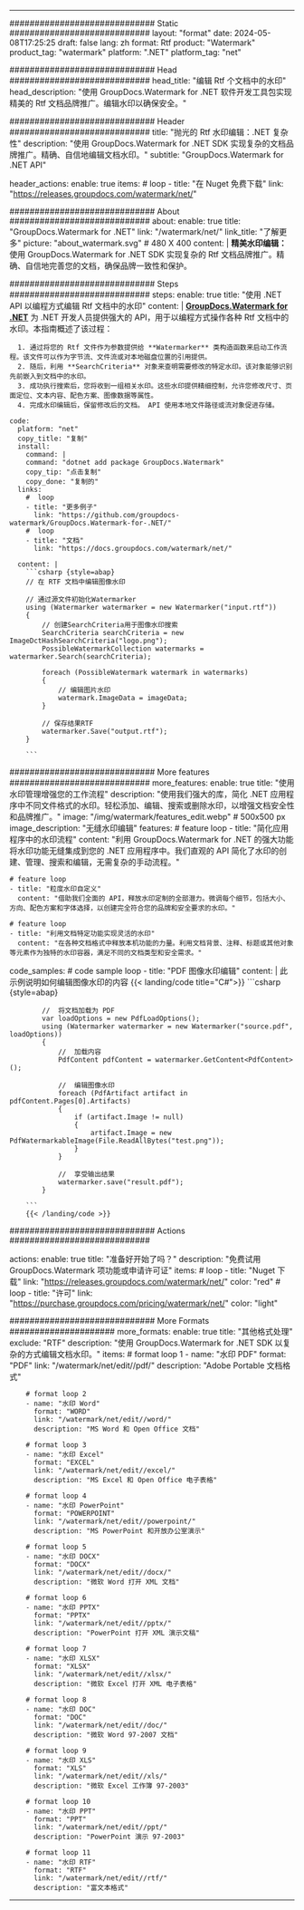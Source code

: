 
---
############################# Static ############################
layout: "format"
date:  2024-05-08T17:25:25
draft: false
lang: zh
format: Rtf
product: "Watermark"
product_tag: "watermark"
platform: ".NET"
platform_tag: "net"

############################# Head ############################
head_title: "编辑 Rtf 个文档中的水印"
head_description: "使用 GroupDocs.Watermark for .NET 软件开发工具包实现精美的 Rtf 文档品牌推广。编辑水印以确保安全。"

############################# Header ############################
title: "抛光的 Rtf 水印编辑：.NET 复杂性" 
description: "使用 GroupDocs.Watermark for .NET SDK 实现复杂的文档品牌推广。精确、自信地编辑文档水印。"
subtitle: "GroupDocs.Watermark for .NET API" 

header_actions:
  enable: true
  items:
    #  loop
    - title: "在 Nuget 免费下载"
      link: "https://releases.groupdocs.com/watermark/net/"
      
############################# About ############################
about:
    enable: true
    title: "GroupDocs.Watermark for .NET"
    link: "/watermark/net/"
    link_title: "了解更多"
    picture: "about_watermark.svg" # 480 X 400
    content: |
       **精美水印编辑：** 使用 GroupDocs.Watermark for .NET SDK 实现复杂的 Rtf 文档品牌推广。精确、自信地完善您的文档，确保品牌一致性和保护。

############################# Steps ############################
steps:
    enable: true
    title: "使用 .NET API 以编程方式编辑 Rtf 文档中的水印"
    content: |
      **[GroupDocs.Watermark for .NET](https://products.groupdocs.com/watermark/net/)** 为 .NET 开发人员提供强大的 API，用于以编程方式操作各种 Rtf 文档中的水印。本指南概述了该过程：
      
      1. 通过将您的 Rtf 文件作为参数提供给 **Watermarker** 类构造函数来启动工作流程。该文件可以作为字节流、文件流或对本地磁盘位置的引用提供。
      2. 随后，利用 **SearchCriteria** 对象来查明需要修改的特定水印。该对象能够识别先前嵌入到文档中的水印。
      3. 成功执行搜索后，您将收到一组相关水印。这些水印提供精细控制，允许您修改尺寸、页面定位、文本内容、配色方案、图像数据等属性。
      4. 完成水印编辑后，保留修改后的文档。 API 使用本地文件路径或流对象促进存储。
   
    code:
      platform: "net"
      copy_title: "复制"
      install:
        command: |
        command: "dotnet add package GroupDocs.Watermark"
        copy_tip: "点击复制"
        copy_done: "复制的"
      links:
        #  loop
        - title: "更多例子"
          link: "https://github.com/groupdocs-watermark/GroupDocs.Watermark-for-.NET/"
        #  loop
        - title: "文档"
          link: "https://docs.groupdocs.com/watermark/net/"
          
      content: |
        ```csharp {style=abap}
        // 在 RTF 文档中编辑图像水印

        // 通过源文件初始化Watermarker
        using (Watermarker watermarker = new Watermarker("input.rtf"))
        {
            // 创建SearchCriteria用于图像水印搜索
            SearchCriteria searchCriteria = new ImageDctHashSearchCriteria("logo.png");
            PossibleWatermarkCollection watermarks = watermarker.Search(searchCriteria);

            foreach (PossibleWatermark watermark in watermarks)
            {
                // 编辑图片水印
                watermark.ImageData = imageData;
            }

            // 保存结果RTF
            watermarker.Save("output.rtf");
        }
        
        ```     

############################# More features ############################
more_features:
  enable: true
  title: "使用水印管理增强您的工作流程"
  description: "使用我们强大的库，简化 .NET 应用程序中不同文件格式的水印。轻松添加、编辑、搜索或删除水印，以增强文档安全性和品牌推广。"
  image: "/img/watermark/features_edit.webp" # 500x500 px
  image_description: "无缝水印编辑"
  features:
    # feature loop
    - title: "简化应用程序中的水印流程"
      content: "利用 GroupDocs.Watermark for .NET 的强大功能将水印功能无缝集成到您的 .NET 应用程序中。我们直观的 API 简化了水印的创建、管理、搜索和编辑，无需复杂的手动流程。"

    # feature loop
    - title: "粒度水印自定义"
      content: "借助我们全面的 API，释放水印定制的全部潜力。微调每个细节，包括大小、方向、配色方案和字体选择，以创建完全符合您的品牌和安全要求的水印。"

    # feature loop
    - title: "利用文档特定功能实现灵活的水印"
      content: "在各种文档格式中释放本机功能的力量。利用文档背景、注释、标题或其他对象等元素作为独特的水印容器，满足不同的文档类型和安全需求。"
      
  code_samples:
    # code sample loop
    - title: "PDF 图像水印编辑"
      content: |
        此示例说明如何编辑图像水印的内容
        {{< landing/code title="C#">}}
        ```csharp {style=abap}
        
            //  将文档加载为 PDF
            var loadOptions = new PdfLoadOptions();
            using (Watermarker watermarker = new Watermarker("source.pdf", loadOptions))
            {
                //  加载内容
                PdfContent pdfContent = watermarker.GetContent<PdfContent>();

                //  编辑图像水印
                foreach (PdfArtifact artifact in pdfContent.Pages[0].Artifacts)
                {
                    if (artifact.Image != null)
                    {
                        artifact.Image = new PdfWatermarkableImage(File.ReadAllBytes("test.png"));
                    }
                }

                //  享受输出结果
                watermarker.save("result.pdf");
            }

        ```
        {{< /landing/code >}}


############################# Actions ############################

actions:
  enable: true
  title: "准备好开始了吗？"
  description: "免费试用 GroupDocs.Watermark 项功能或申请许可证"
  items:
    #  loop
    - title: "Nuget 下载"
      link: "https://releases.groupdocs.com/watermark/net/"
      color: "red"
        #  loop
    - title: "许可"
      link: "https://purchase.groupdocs.com/pricing/watermark/net/"
      color: "light"


############################# More Formats #####################
more_formats:
    enable: true
    title: "其他格式处理"
    exclude: "RTF"
    description: "使用 GroupDocs.Watermark for .NET SDK 以复杂的方式编辑文档水印。"
    items: 
        # format loop 1
        - name: "水印 PDF"
          format: "PDF"
          link: "/watermark/net/edit//pdf/"
          description: "Adobe Portable 文档格式"

        # format loop 2
        - name: "水印 Word"
          format: "WORD"
          link: "/watermark/net/edit//word/"
          description: "MS Word 和 Open Office 文档"
          
        # format loop 3
        - name: "水印 Excel"
          format: "EXCEL"
          link: "/watermark/net/edit//excel/"
          description: "MS Excel 和 Open Office 电子表格"

        # format loop 4
        - name: "水印 PowerPoint"
          format: "POWERPOINT"
          link: "/watermark/net/edit//powerpoint/"
          description: "MS PowerPoint 和开放办公室演示"

        # format loop 5
        - name: "水印 DOCX"
          format: "DOCX"
          link: "/watermark/net/edit//docx/"
          description: "微软 Word 打开 XML 文档"
          
        # format loop 6
        - name: "水印 PPTX"
          format: "PPTX"
          link: "/watermark/net/edit//pptx/"
          description: "PowerPoint 打开 XML 演示文稿"
          
        # format loop 7
        - name: "水印 XLSX"
          format: "XLSX"
          link: "/watermark/net/edit//xlsx/"
          description: "微软 Excel 打开 XML 电子表格"

        # format loop 8
        - name: "水印 DOC"
          format: "DOC"
          link: "/watermark/net/edit//doc/"
          description: "微软 Word 97-2007 文档"

        # format loop 9
        - name: "水印 XLS"
          format: "XLS"
          link: "/watermark/net/edit//xls/"
          description: "微软 Excel 工作簿 97-2003"

        # format loop 10
        - name: "水印 PPT"
          format: "PPT"
          link: "/watermark/net/edit//ppt/"
          description: "PowerPoint 演示 97-2003"

        # format loop 11
        - name: "水印 RTF"
          format: "RTF"
          link: "/watermark/net/edit//rtf/"
          description: "富文本格式"

---